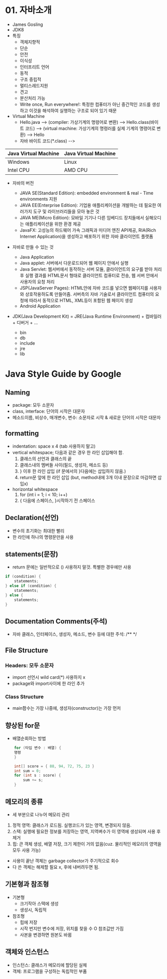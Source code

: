
# 01. 자바소개
- James Gosling
- JDK8
- 특징
	- 객체지향적
	- 단순
	- 안전
	- 이식성
	- 인터프리트 언어
	- 동적
	- 구조 중립적
	- 멀티스레드지원
	- 견고
	- 분산처리 가능
	- Write once, Run everywhere!: 특정한 컴퓨터가 아닌 중간적인 코드를 생성하고 이것을 해석하여 실행하는 구조로 되어 있기 때문
- Virtual Machine
	- Hello.java --> (compiler: 가상기계의 명령어로 변환) --> Hello.class(바이트 코드) --> (virtual machine: 가상기계의 명령러를 실제 기계의 명령어로 변환) --> Hello
    - 자바 바이트 코드(*.class) -->
    
|Java Virtual Machine|Java Virtual Machine|
|--------------------|--------------------|
|Windows|Linux|
|Intel CPU|AMD CPU|

- 자바의 버전
	- JAVA SE(Standard Edition): embedded environment & real - Time environments 지원
	- JAVA EE(Enterprise Edition): 기업용 애플리케이션을 개발하는 데 필요한 여러가지 도구 및 라이브러리들을 모아 놓은 것
	- JAVA ME(Micro Edition): 모바일 기기나 다른 임베디드 장치들에서 실해오디는 애플리케이션을 위한 환경 제공
	- JavaFX: 고성능의 하드웨어 가속 그래픽과 미디어 엔진 API제공, RIA(Rich Internet Application)을 생성하고 배포하기 위한 자바 클라이언트 플랫폼

- 자바로 만들 수 있는 것
	- Java Application
	- Java applet: 서버에서 다운로드되어 웹 페이지 안에서 실행
	- Java Servlet: 웹서버에서 동작하는 서버 모듈, 클라이언트의 요구를 받아 처리 후 실행 결과를 HTML문서 형태로 클라이언트 컴퓨터로 전송, 웹 서버 안에서 사용자의 요청 처리
	- JSP(JavaServer Pages): HTML안에 자바 코드를 넣으면 웹페이지를 사용자와 상호작용하도록 만들어줌. 서버측의 자바 기술로서 클라이언트 컴퓨터의 요청에 따라서 동적으로 HTML, XML등이 포함된 웹 페이지 생성
	- Android Application

- JDK(Java Development Kit) = JRE(Java Runtime Environment) + 컴바일러 + 디버거 + ...
	- bin
	- db
	- include
	- jre
	- lib



# Java Style Guide by Google

## Naming
- package: 모두 소문자
- class, interface: 단어의 시작은 대문자
- 메소드이름, 비상수, 매개변수, 변수: 소문자로 시작 & 새로운 단어의 시작은 대문자

## formatting
- indentation: space x 4 (tab 사용하지 말고)
- vertical whitespace; 다음과 같은 경우 한 라인 삽입해야 함.
	1. 클래스의 선언과 클래스의 끝
	2. 클래스내의 멤버들 사이(필드, 생성자, 메소드 등)
	3. } 이후 한 라인 삽입 (if 문에서의 }다음에는 삽입하지 않음.)
	4. return문 앞에 한 라인 삽입 (but, method내에 3개 이내 문장으로 마감하면 삽입x)
- horizontal whitespace
	1. for (int i = 1; i < 10; i++)
	2. { 다음에 스페이스, }시작하기 전 스페이스

## Declaration(선언)
- 변수의 초기화는 최대한 빨리
- 한 라인에 하나의 명령문만을 사용

## statements(문장)
- return 문에는 일반적으로 () 사용하지 말것. 특별한 경우에만 사용

```java
if (condition) {
    statements;
} else if (condition) {
    statements;
} else {
    statements;
}
```

## Documentation Comments(주석)
- 자바 클래스, 인터페이스, 생성자, 메소드, 변수 등에 대한 주석: /**     */

## File Structure
### Headers: 모두 소문자
- import 선언시 wild card(*) 사용하지 x
- package와 import사이에 한 라인 추가

### Class Structure
- main함수는 가장 나중에, 생성자(constructor)는 가장 먼저



## 향상된 for문
- 배열순회하는 방법
```java
	for (타입 변수 : 배열) {
    명령
	}

	int[] score = { 88, 94, 72, 75, 23 }
	int sum = 0;
	for (int s : score) {
    	sum += s;
	}
```

## 메모리의 종류
- 세 부분으로 나누어 메모리 관리
1. 정적 영역: 클래스가 로드됨. 실행코드가 있는 영역, 변경되지 않음.
2. 스택: 실행에 필요한 정보를 저장하는 영역, 지역벼수가 이 영역에 생성되며 사용 후 제거
3. 힙: 큰 객체 생성, 배열 저장, 크기 제한이 거의 없음(cuz. 물리적인 메모리의 영역을 모두 사용 가능)

- 사용이 끝난 객체는 garbage collector가 주기적으로 회수
- 다 쓴 객체는 해제할 필요 x, 후에 내버려두면 됨.

## 기본형과 참조형
- 기본형
	- 크기작아 스택에 생성
	- 생성시, 독립적
- 참조형
	- 힙에 저장
	- 시작 번지만 변수에 저장, 위치를 찾을 수 O 참조값만 가짐
	- 사본을 변경하면 원본도 바뀜

## 객체와 인스턴스
- 인스턴스: 클래스가 메모리에 할당된 실체
- 객체: 프로그램을 구성하는 독립적인 부품
